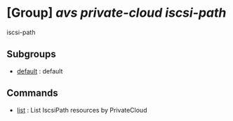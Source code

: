 # [Group] _avs private-cloud iscsi-path_

iscsi-path

## Subgroups

- [default](/Commands/avs/private-cloud/iscsi-path/default/readme.md)
: default

## Commands

- [list](/Commands/avs/private-cloud/iscsi-path/_list.md)
: List IscsiPath resources by PrivateCloud
